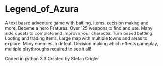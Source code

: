 # Legend_of_Azura
A text based adventure game with battling, items, decision making and more. Become a hero
Features:
Over 125 weapons to find and use.
Many side quests to complete and improve your character.
Turn based battling.
Looting and trading items.
Large map with multiple towns and areas to explore.
Many enemies to defeat.
Decision making which effects gameplay, multiple playthroughs required to see it all!

Coded in python 3.3
Created by Stefan Crigler

